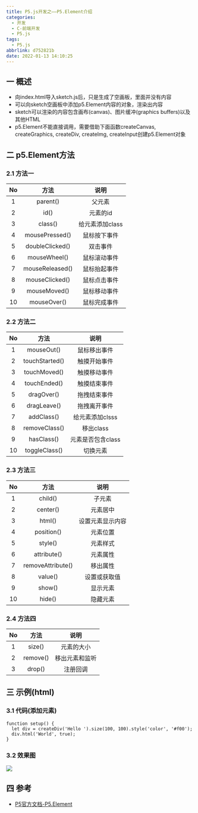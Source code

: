 ```yaml
---
title: P5.js开发之——P5.Element介绍
categories:
  - 开发
  - C-前端开发
  - P5.js
tags:
  - P5.js
abbrlink: d752821b
date: 2022-01-13 14:10:25
---
```

## 一 概述

* 向index.html导入sketch.js后，只是生成了空画板，里面并没有内容
* 可以向sketch空画板中添加p5.Element内容的对象，渲染出内容
* sketch可以渲染的内容包含画布(canvas)、图片缓冲(graphics buffers)以及其他HTML
* p5.Element不能直接调用，需要借助下面函数createCanvas, createGraphics, createDiv, createImg, createInput创建p5.Element对象

<!--more-->

## 二 p5.Element方法

### 2.1 方法一

|  No  |      方法       |      说明       |
| :--: | :-------------: | :-------------: |
|  1   |    parent()     |     父元素      |
|  2   |      id()       |    元素的id     |
|  3   |     class()     | 给元素添加class |
|  4   | mousePressed()  |  鼠标按下事件   |
|  5   | doubleClicked() |    双击事件     |
|  6   |  mouseWheel()   |  鼠标滚动事件   |
|  7   | mouseReleased() |  鼠标抬起事件   |
|  8   | mouseClicked()  |  鼠标点击事件   |
|  9   |  mouseMoved()   |  鼠标移动事件   |
|  10  |   mouseOver()   |  鼠标完成事件   |

### 2.2 方法二

|  No  |      方法      |       说明        |
| :--: | :------------: | :---------------: |
|  1   |   mouseOut()   |   鼠标移出事件    |
|  2   | touchStarted() |   触摸开始事件    |
|  3   |  touchMoved()  |   触摸移动事件    |
|  4   |  touchEnded()  |   触摸结束事件    |
|  5   |   dragOver()   |   拖拽结束事件    |
|  6   |  dragLeave()   |   拖拽离开事件    |
|  7   |   addClass()   |  给元素添加clsss  |
|  8   | removeClass()  |     移出class     |
|  9   |   hasClass()   | 元素是否包含class |
|  10  | toggleClass()  |     切换元素      |

### 2.3 方法三

|  No  |       方法        |       说明       |
| :--: | :---------------: | :--------------: |
|  1   |      child()      |      子元素      |
|  2   |     center()      |     元素居中     |
|  3   |      html()       | 设置元素显示内容 |
|  4   |    position()     |     元素位置     |
|  5   |      style()      |     元素样式     |
|  6   |    attribute()    |     元素属性     |
|  7   | removeAttribute() |     移出属性     |
|  8   |      value()      |   设置或获取值   |
|  9   |      show()       |     显示元素     |
|  10  |      hide()       |     隐藏元素     |

### 2.4 方法四

|  No  |   方法   |      说明      |
| :--: | :------: | :------------: |
|  1   |  size()  |   元素的大小   |
|  2   | remove() | 移出元素和监听 |
|  3   |  drop()  |    注册回调    |

## 三 示例(html)

### 3.1 代码(添加元素)

```
function setup() {
  let div = createDiv('Hello ').size(100, 100).style('color', '#f00');
  div.html('World', true);
}
```

### 3.2 效果图

![][1]

## 四 参考

* [P5官方文档-P5.Element](https://p5js.org/zh-Hans/reference/#/p5.Element)


[1]:https://raw.githubusercontent.com/PGzxc/CDN/master/blog-p5js/p5js-p5element-html-example.png